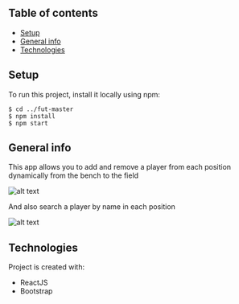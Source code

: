 ## Table of contents
* [Setup](#setup) 
* [General info](#general-info)
* [Technologies](#technologies)

## Setup
To run this project, install it locally using npm:

```
$ cd ../fut-master
$ npm install
$ npm start
```
## General info

This app allows you to add and remove a player from each position dynamically from the bench to the field

![alt text](https://i.ibb.co/3NKSWK9/main.jpg)

And also search a player by name in each position

![alt text](https://i.ibb.co/5KdgrqL/search-modal.jpg)
		
## Technologies
Project is created with:
* ReactJS
* Bootstrap



